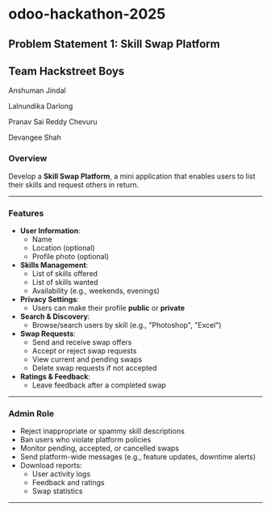 # odoo-hackathon-2025

## Problem Statement 1: Skill Swap Platform

## Team Hackstreet Boys

Anshuman Jindal

Lalnundika Darlong

Pranav Sai Reddy Chevuru

Devangee Shah

### Overview

Develop a **Skill Swap Platform**, a mini application that enables users to list their skills and request others in return.

---

### Features

- **User Information**:
  - Name
  - Location (optional)
  - Profile photo (optional)
- **Skills Management**:
  - List of skills offered
  - List of skills wanted
  - Availability (e.g., weekends, evenings)
- **Privacy Settings**:
  - Users can make their profile **public** or **private**
- **Search & Discovery**:
  - Browse/search users by skill (e.g., "Photoshop", "Excel")
- **Swap Requests**:
  - Send and receive swap offers
  - Accept or reject swap requests
  - View current and pending swaps
  - Delete swap requests if not accepted
- **Ratings & Feedback**:
  - Leave feedback after a completed swap

---

### Admin Role

- Reject inappropriate or spammy skill descriptions
- Ban users who violate platform policies
- Monitor pending, accepted, or cancelled swaps
- Send platform-wide messages (e.g., feature updates, downtime alerts)
- Download reports:
  - User activity logs
  - Feedback and ratings
  - Swap statistics
---
